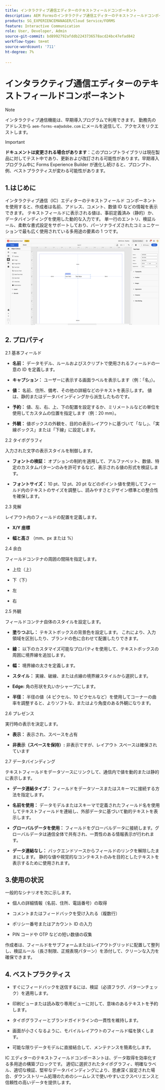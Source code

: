 ```yaml
---
title: インタラクティブ通信エディターのテキストフィールドコンポーネント
description: AEM Formsのインタラクティブ通信エディターのテキストフィールドコンポーネントを使用すると、作成者は名前、住所、コメント、数値 ID などの情報を表示できます。
products: SG_EXPERIENCEMANAGER/Cloud Service/FORMS
feature: Interactive Communication
role: User, Developer, Admin
source-git-commit: bd8992792afddb2243736578acd24bc47efad842
workflow-type: tm+mt
source-wordcount: '711'
ht-degree: 7%

---
```



# インタラクティブ通信エディターのテキストフィールドコンポーネント

>[!NOTE]
>
> インタラクティブ通信機能は、早期導入プログラムで利用できます。 勤務先のアドレスから `aem-forms-ea@adobe.com` にメールを送信して、アクセスをリクエストします。

>[!IMPORTANT]
>
> **ドキュメントは変更される場合があります**：このプロンプトライブラリは現在製品に対してテスト中であり、更新および改訂される可能性があります。早期導入プログラム中に Forms Experience Builder が進化し続けると、プロンプト、例、ベストプラクティスが変わる可能性があります。

## 1.はじめに

インタラクティブ通信（IC）エディターのテキストフィールド コンポーネントを使用すると、作成者は名前、アドレス、コメント、数値 ID などの情報を表示できます。 テキストフィールドに表示される値は、事前定義済み（静的）か、データバインディングを使用した動的な入力です。 単一行のエントリ、検証ルール、柔軟な書式設定をサポートしており、パーソナライズされたコミュニケーションで最も広く使用されている多用途の要素の 1 つです。

![IC 文書の検索 &#x200B;](/help/forms/interactive-communication/assets/textfield.png)

## &#x200B;2. プロパティ

2.1 基本フィールド

- **名前：** データモデル、ルールおよびスクリプトで使用されるフィールドの一意の ID を定義します。

- **キャプション：** ユーザーに表示する画面ラベルを表示します（例：「名」）。

- **値：** 名前、住所、備考、その他の詳細などのテキストを表示します。 値は、静的またはデータバインディングから派生したものです。

- **予約：** 値、左、右、上、下の配置を設定するか、ミリメートルなどの単位を使用してカスタムの位置を指定します（例：20 mm）。

- **外観：** 値ボックスの外観を、目的の表示レイアウトに基づいて「なし」、「実線ボックス」または「下線」に設定します。

2.2 タイポグラフィ

入力された文字の表示スタイルを制御します。

- **フォントの検証：** オプションの制約を適用して、アルファベット、数値、特定のカスタムパターンのみを許可するなど、表示される値の形式を検証します。

- **フォントサイズ：** 10 pt、12 pt、20 pt などのポイント値を使用してフィールド内のテキストのサイズを調整し、読みやすさとデザイン標準との整合性を確保します。

2.3 見解

レイアウト内のフィールドの配置を定義します。

- **X/Y 座標**

- **幅と高さ** （mm、px または %）

2.4 余白

フィールドコンテナの周囲の間隔を指定します。

- 上位（上）

- 下（下）

- 左

- 右

2.5 外観

フィールドコンテナ自体のスタイルを設定します。

- **塗りつぶし：** テキストボックスの背景色を設定します。 これにより、入力領域を区別したり、ブランドの色に合わせて配置したりできます。

- **線：** 以下のカスタマイズ可能なプロパティを使用して、テキストボックスの周囲に境界線を追加します。

- **幅：** 境界線の太さを定義します。

- **スタイル：** 実線、破線、または点線の境界線スタイルから選択します。

- **Edge:** 角の形状を丸いかシャープにします。

- **半径：** 半径の値（4 ピクセル、10 ピクセルなど）を使用してコーナーの曲率を調整すると、よりソフトな、またはより角度のある外観になります。

2.6 プレゼンス

実行時の表示を決定します。

- **表示：** 表示され、スペースを占有

- **非表示（スペースを保持）:** 非表示ですが、レイアウト スペースは確保されています

2.7 データバインディング

テキストフィールドをデータソースにリンクして、通信内で値を動的または静的に表示します。

- **データ連結タイプ：** フィールドをデータソースまたはスキーマに接続する方法を指定します。

- **名前を使用：** データモデルまたはスキーマで定義されたフィールド名を使用してテキストフィールドを連結し、外部データに基づいて動的テキストを表示します。

- **グローバルデータを使用：** フィールドをグローバルデータに接続します。グローバルデータは通信全体で共有され、一貫性のある情報表示が行われます。

- **データ連結なし：** バックエンドソースからフィールドのリンクを解除したままにします。 静的な値や視覚的なコンテキストのみを目的としたテキストを表示するために使用されます。

## 3.使用の状況

一般的なシナリオを次に示します。

- 個人の詳細情報（名前、住所、電話番号）の取得

- コメントまたはフィードバックを受け入れる（複数行）

- ポリシー番号またはアカウント ID の入力

- PIN コードや OTP などの短い数値の収集

作成者は、フィールドをサブフォームまたはレイアウトグリッドに配置して整列し、検証ルール（長さ制限、正規表現パターン）を添付して、クリーンな入力を確保できます。

## &#x200B;4. ベストプラクティス

- すぐにフィードバックを送信するには、検証（必須フラグ、パターンチェック）を適用します。

- 印刷ビューまたは読み取り専用ビューに対して、意味のあるテキストを予約します。

- タイポグラフィーとブランドガイドラインの一貫性を維持します。

- 画面が小さくなるように、モバイルレイアウトのフィールド幅を狭くします。

- 可能な限りデータモデルに直接結合して、メンテナンスを簡素化します。

IC エディターのテキストフィールドコンポーネントは、データ取得を効率化する多用途の構築ブロックです。 適切に選択されたタイポグラフィ、明確なラベル、適切な検証、堅牢なデータバインディングにより、思慮深く設定された場合、ダウンストリーム処理のためのシームレスで使いやすいエクスペリエンスと信頼性の高いデータを提供します。


